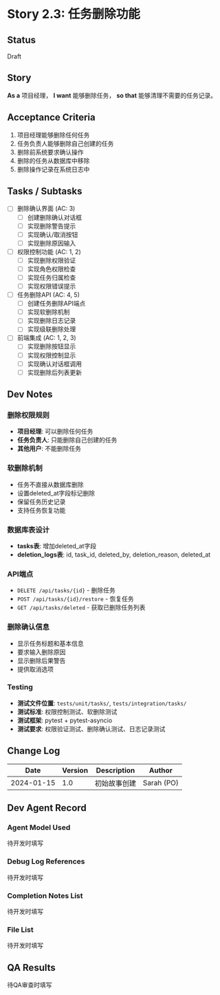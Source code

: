 # Story 2.3: 任务删除功能

## Status
Draft

## Story
**As a** 项目经理，
**I want** 能够删除任务，
**so that** 能够清理不需要的任务记录。

## Acceptance Criteria

1. 项目经理能够删除任何任务
2. 任务负责人能够删除自己创建的任务
3. 删除前系统要求确认操作
4. 删除的任务从数据库中移除
5. 删除操作记录在系统日志中

## Tasks / Subtasks

- [ ] 删除确认界面 (AC: 3)
  - [ ] 创建删除确认对话框
  - [ ] 实现删除警告提示
  - [ ] 实现确认/取消按钮
  - [ ] 实现删除原因输入
- [ ] 权限控制功能 (AC: 1, 2)
  - [ ] 实现删除权限验证
  - [ ] 实现角色权限检查
  - [ ] 实现任务归属检查
  - [ ] 实现权限错误提示
- [ ] 任务删除API (AC: 4, 5)
  - [ ] 创建任务删除API端点
  - [ ] 实现软删除机制
  - [ ] 实现删除日志记录
  - [ ] 实现级联删除处理
- [ ] 前端集成 (AC: 1, 2, 3)
  - [ ] 实现删除按钮显示
  - [ ] 实现权限控制显示
  - [ ] 实现确认对话框调用
  - [ ] 实现删除后列表更新

## Dev Notes

### 删除权限规则
- **项目经理**: 可以删除任何任务
- **任务负责人**: 只能删除自己创建的任务
- **其他用户**: 不能删除任务

### 软删除机制
- 任务不直接从数据库删除
- 设置deleted_at字段标记删除
- 保留任务历史记录
- 支持任务恢复功能

### 数据库表设计
- **tasks表**: 增加deleted_at字段
- **deletion_logs表**: id, task_id, deleted_by, deletion_reason, deleted_at

### API端点
- `DELETE /api/tasks/{id}` - 删除任务
- `POST /api/tasks/{id}/restore` - 恢复任务
- `GET /api/tasks/deleted` - 获取已删除任务列表

### 删除确认信息
- 显示任务标题和基本信息
- 要求输入删除原因
- 显示删除后果警告
- 提供取消选项

### Testing
- **测试文件位置**: `tests/unit/tasks/`, `tests/integration/tasks/`
- **测试标准**: 权限控制测试、软删除测试
- **测试框架**: pytest + pytest-asyncio
- **测试要求**: 权限验证测试、删除确认测试、日志记录测试

## Change Log

| Date | Version | Description | Author |
|------|---------|-------------|--------|
| 2024-01-15 | 1.0 | 初始故事创建 | Sarah (PO) |

## Dev Agent Record

### Agent Model Used
待开发时填写

### Debug Log References
待开发时填写

### Completion Notes List
待开发时填写

### File List
待开发时填写

## QA Results
待QA审查时填写
